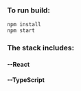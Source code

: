 ### To run build:

```
npm install
npm start
```

### The stack includes:

#### --React
#### --TypeScript
